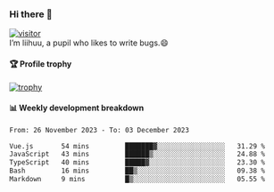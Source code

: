### Hi there 👋
[![visitor](https://visitor-badge.glitch.me/badge?page_id=liihuu&right_color=blue)](https://github.com/liihuu)<br>
I’m liihuu, a pupil who likes to write bugs.😄


#### 🏆 Profile trophy
[![trophy](https://github-profile-trophy.vercel.app?username=liihuu&margin-w=16&margin-h=16&rank=-C,-B)](https://github.com/liihuu)


#### 📊 Weekly development breakdown
<!--START_SECTION:waka-->

```txt
From: 26 November 2023 - To: 03 December 2023

Vue.js       54 mins         ███████▓░░░░░░░░░░░░░░░░░   31.29 %
JavaScript   43 mins         ██████▒░░░░░░░░░░░░░░░░░░   24.88 %
TypeScript   40 mins         █████▓░░░░░░░░░░░░░░░░░░░   23.30 %
Bash         16 mins         ██▒░░░░░░░░░░░░░░░░░░░░░░   09.38 %
Markdown     9 mins          █▒░░░░░░░░░░░░░░░░░░░░░░░   05.55 %
```

<!--END_SECTION:waka-->

<!--
**liihuu/liihuu** is a ✨ _special_ ✨ repository because its `README.md` (this file) appears on your GitHub profile.

Here are some ideas to get you started:

- 🔭 I’m currently working on ...
- 🌱 I’m currently learning ...
- 👯 I’m looking to collaborate on ...
- 🤔 I’m looking for help with ...
- 💬 Ask me about ...
- 📫 How to reach me: ...
- 😄 Pronouns: ...
- ⚡ Fun fact: ...
-->
